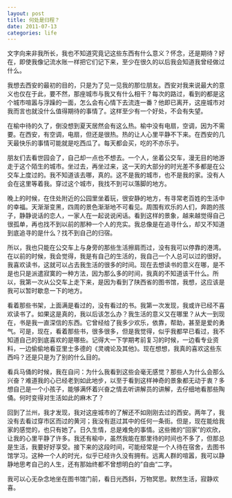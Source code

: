 ```yaml
---
layout: post
title: 何处是归程？
date: 2011-07-13
categories: life
---
```

文字向来非我所长，我也不知道究竟记这些东西有什么意义？怀念，还是期待？好在，即使我像记流水账一样把它们记下来，至少在很久的以后我会知道我曾经做过什么。


我想去西安的最初的目的，只是为了见一见我的那位朋友。西安对我来说最大的意义也仅在于此，要不然，那座城市与我又有什么相干？每次的路过，看到的都是这个城市喧嚣与浮躁的一面，怎么会有心情下去流连一番？他即已离开，这座城市对我而言也就没什么值得期待的事情了。这样至少有一个好处，不会有失望。

在榆中待的久了，倒没想到夏天居然会有这么热。榆中没有电扇，空调，因为不需要。在西安，有空调，电扇，但还是很热。热的让人心里平静不下来。在西安的几天最快乐的事情可能就是吃西瓜了。每天都会买，吃的不亦乐乎。

朋友们去看世园会了，自己却一点也不想去。一个人，坐着公交车，漫无目的地游走于这个陌生的城市。坐过去，再坐过来，这一天的大部分的时光差不多都是在公交车上度过的。我不知道该去哪，真的。这不是我的城市，也不是我的家。没有人会在这里等着我。穿过这个城市，我找不到可以落脚的地方。

晚上的时候，在住处附近的公园里坐着玩，很安静的地方，有寻常老百姓的生活中的幸福。天渐渐变黑，四周的景色渐渐地不可看见。周围有欢乐的人们，奔跑的孩子，静静说话的恋人，一家人在一起说说闲话。看到这样的景象，越来越觉得自己很孤单，再也找不到以前的那种一个人的充实。我总像是在追寻什么，却又不知道到底追寻的是什么？找不到自己的归宿。

所以，我也只能在公交车上与身旁的那些生活擦肩而过，没有我可以停靠的港湾。在以前的时候，我会觉得，我是有自己的生活的，我自己一个人总可以过的很好。我喜欢读书，这就可以占去我生活的很多的时间。现在去想读书的意义在哪，是不是也只是派遣寂寞的一种方法，因为那么多的时间，我真的不知道该干什么。所以，我第一次从公交车上走下来，是因为看到了陕西省的图书馆，我想，这应该是我可以暂时歇息一下的地方。

看着那些书架，上面满是看过的，没有看过的书。我第一次发现，我或许已经不喜欢读书了。如果这是真的，我以后该怎么办？我生活的意义又在哪里？从大一到现在，书是我一直深信的东西。它曾经给了我多少欢乐，依靠，帮助，甚至是爱的勇气。可是，现在，看着那些书，很多很多，但是我觉得，似乎我都早已看过，我不知道自己的到底喜欢的是哪些。记得大一下学期考前复习的时候，一边看专业资料，一边偷偷地看亚里士多德的《灵魂论及其他》。现在想想，我真的喜欢这些东西吗？还是只是为了别的什么目的。

看兵马俑的时候，我在自问：为什么我看到这些会毫无感觉？那些人为什么会那么兴奋？难道我的心已经老到如此地步，以至于看到这样神奇的景象都无动于衷？多想自己是一个小孩子，能够满怀着兴奋之情去听讲解员的讲解，去仔细地看那些陶俑。何时变得对生活如此的麻木了？

回到了兰州，我才发现，我对这座城市的了解还不如刚刚去过的西安。两年了，我没有去看过穿市区而过的黄河；我没有逛过其中的任何一条街。但是，现在能给我家的感觉的，也只有她了。日久生情，总是难免的事情。这些微的“回家”的欢欣，让我的心里平静了许多。我还有榆中，虽然我能在那里待的时间也不多了，但那总是生活，我要好好享受。接下来的这段时间，可能经常是一个人待在宿舍，去图书馆学习。这种一个人的时光，似乎已经许久没有拥有。远离人群的喧嚣，我可以静静地思考自己的人生，还有那始终都不曾想明白的”自由“二字。

我可以心无杂念地坐在图书馆门前，看日光西斜，万物冥思。默然生活，寂静欢喜。

